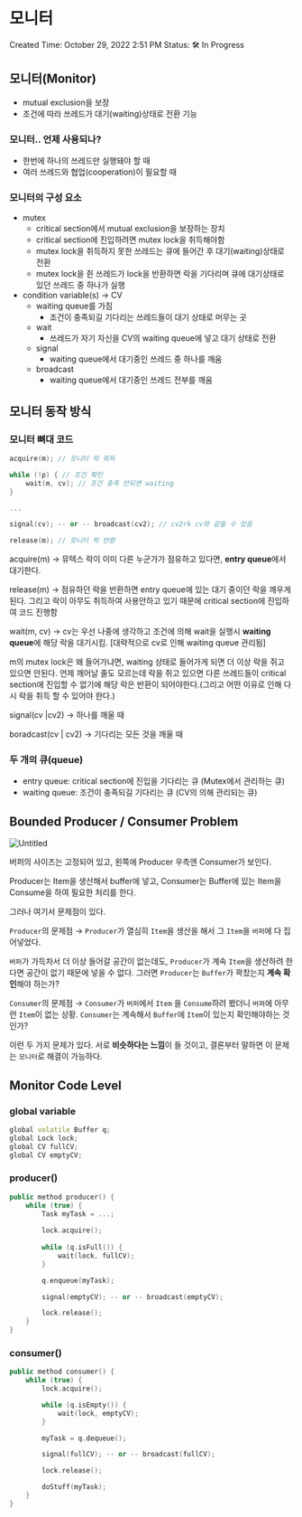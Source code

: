 # 모니터

Created Time: October 29, 2022 2:51 PM
Status: 🛠 In Progress

## 모니터(Monitor)

- mutual exclusion을 보장
- 조건에 따라 쓰레드가 대기(waiting)상태로 전환 기능

### 모니터.. 언제 사용되나?

- 한번에 하나의 쓰레드만 실행돼야 할 때
- 여러 쓰레드와 협업(cooperation)이 필요할  때

### 모니터의 구성 요소

- mutex
    - critical section에서 mutual exclusion을 보장하는 장치
    - critical section에 진입하려면 mutex lock을 취득해야함
    - mutex lock을 취득하지 못한 쓰레드는 큐에 들어간 후 대기(waiting)상태로 전환
    - mutex lock을 쥔 쓰레드가 lock을 반환하면 락을 기다리며 큐에 대기상태로 있던 쓰레드 중 하나가 실행
- condition variable(s) → CV
    - waiting queue를 가짐
        - 조건이 충족되길 기다리는 쓰레드들이 대기 상태로 머무는 곳
    - wait
        - 쓰레드가 자기 자신을 CV의 waiting queue에 넣고 대기 상태로 전환
    - signal
        - waiting queue에서 대기중인 쓰레드 중 하나를 깨움
    - broadcast
        - waiting queue에서 대기중인 쓰레드 전부를 깨움

## 모니터 동작 방식

### 모니터 뼈대 코드

```cpp
acquire(m); // 모니터 락 취득

while (!p) { // 조건 확인
	wait(m, cv); // 조건 충족 안되면 waiting
}

...

signal(cv); -- or -- broadcast(cv2); // cv2rk cv와 같을 수 있음

release(m); // 모니터 락 반환
```

acquire(m) → 뮤텍스 락이 이미 다른 누군가가 점유하고 있다면, **entry queue**에서 대기한다.

release(m) → 점유하던 락을 반환하면 entry queue에 있는 대기 중이던 락을 깨우게 된다. 그리고 락이 아무도 취득하여 사용안하고 있기 때문에 critical section에 진입하여 코드 진행함

wait(m, cv) →  cv는 우선 나중에 생각하고 조건에 의해 wait을 실행시 **waiting queue**에 해당 락을 대기시킴. [대략적으로 cv로 인해 waiting queue 관리됨]

m의 mutex lock은 왜 들어가냐면, waiting 상태로 들어가게 되면 더 이상 락을 쥐고 있으면 안된다. 언제 깨어날 줄도 모르는데 락을 쥐고 있으면 다른 쓰레드들이 critical section에 진입할 수 없기에 해당 락은 반환이 되어야한다.(그리고 어떤 이유로 인해 다시 락을 취득 할 수 있어야 한다.)

signal(cv |cv2) → 하나를 깨울 때

boradcast(cv | cv2) → 기다리는 모든 것을 깨울 때

### 두 개의 큐(queue)

- entry queue: critical section에 진입을 기다리는 큐 (Mutex에서 관리하는 큐)
- waiting queue: 조건이 충족되길 기다리는 큐 (CV의 의해 관리되는 큐)

## Bounded Producer / Consumer Problem

![Untitled](%E1%84%86%E1%85%A9%E1%84%82%E1%85%B5%E1%84%90%E1%85%A5%2030fbd680fa694767806781c4c72432ac/Untitled.png)

버퍼의 사이즈는 고정되어 있고, 왼쪽에 Producer 우측엔 Consumer가 보인다.

Producer는 Item을 생산해서 buffer에 넣고, Consumer는 Buffer에 있는 Item을 Consume을 하여 필요한 처리를 한다.

그러나 여기서 문제점이 있다.

`Producer`의 문제점 → `Producer`가 열심히 `Item`을 생산을 해서 그 `Item`을 `버퍼`에 다 집어넣었다.

`버퍼`가 가득차서 더 이상 들어갈 공간이 없는데도, `Producer`가 계속 `Item`을 생산하려 한다면 공간이 없기 때문에 넣을 수 없다. 그러면 `Producer`는 `Buffer`가 꽉찼는지 **계속 확인**해야 하는가?

`Consumer`의 문제점 → `Consumer`가 `버퍼`에서 `Item` 을 `Consume`하려 봤더니 `버퍼`에 아무런 `Item`이 없는 상황. `Consumer`는 계속해서 `Buffer`에 `Item`이 있는지 확인해야하는 것인가?

이런 두 가지 문제가 있다. 서로 **비슷하다는 느낌**이 들 것이고, 결론부터 말하면 이 문제는 `모니터`로 해결이 가능하다.

## Monitor Code Level

### global variable

```cpp
global volatile Buffer q;
global Lock lock;
global CV fullCV;
global CV emptyCV;
```

### producer()

```cpp
public method producer() {
	while (true) {
		Task myTask = ...;
		
		lock.acquire();
		
		while (q.isFull()) {
			wait(lock, fullCV);
		}

		q.enqueue(myTask);

		signal(emptyCV); -- or -- broadcast(emptyCV);

		lock.release();
	}
}
```

### consumer()

```cpp
public method consumer() {
	while (true) {
		lock.acquire();

		while (q.isEmpty()) {
			wait(lock, emptyCV);
		}

		myTask = q.dequeue();

		signal(fullCV); -- or -- broadcast(fullCV);

		lock.release();

		doStuff(myTask);
	}	
}
```